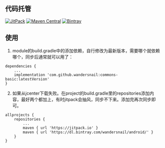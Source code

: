 ## 代码托管
[![JitPack](https://jitpack.io/v/wandersnail/commons-basic.svg)](https://jitpack.io/#wandersnail/commons-basic)
[![Maven Central](https://maven-badges.herokuapp.com/maven-central/com.github.wandersnail/commons-basic/badge.svg)](https://maven-badges.herokuapp.com/maven-central/com.github.wandersnail/commons-basic)
[![Bintray](https://api.bintray.com/packages/wandersnail/android/commons-basic/images/download.svg) ](https://bintray.com/wandersnail/android/commons-basic/_latestVersion)


## 使用

1. module的build.gradle中的添加依赖，自行修改为最新版本，需要哪个就依赖哪个，同步后通常就可以用了：
```
dependencies {
	...
	implementation 'com.github.wandersnail:commons-basic:latestVersion'
}
```

2. 如果从jcenter下载失败。在project的build.gradle里的repositories添加内容，最好两个都加上，有时jitpack会抽风，同步不下来。添加完再次同步即可。
```
allprojects {
	repositories {
		...
		maven { url 'https://jitpack.io' }
		maven { url 'https://dl.bintray.com/wandersnail/android/' }
	}
}
```